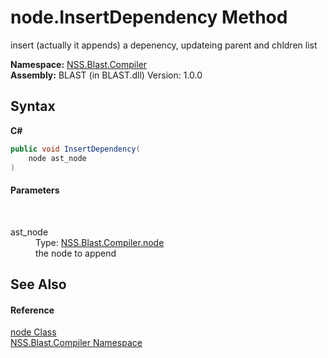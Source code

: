 # node.InsertDependency Method 
 

insert (actually it appends) a depenency, updateing parent and chldren list

**Namespace:**&nbsp;<a href="N_NSS_Blast_Compiler">NSS.Blast.Compiler</a><br />**Assembly:**&nbsp;BLAST (in BLAST.dll) Version: 1.0.0

## Syntax

**C#**<br />
``` C#
public void InsertDependency(
	node ast_node
)
```


#### Parameters
&nbsp;<dl><dt>ast_node</dt><dd>Type: <a href="T_NSS_Blast_Compiler_node">NSS.Blast.Compiler.node</a><br />the node to append</dd></dl>

## See Also


#### Reference
<a href="T_NSS_Blast_Compiler_node">node Class</a><br /><a href="N_NSS_Blast_Compiler">NSS.Blast.Compiler Namespace</a><br />